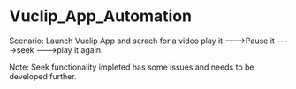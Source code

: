 # Vuclip_App_Automation
Scenario:
Launch Vuclip App and serach for a video
play it --->Pause it ---->seek --->play it again.

Note:
Seek functionality impleted has some issues and needs to be developed further.
